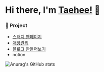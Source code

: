 # Hi there, I'm [Taehee!](https://godtaehee.github.io/) :wave:

### :page_with_curl: Project

- [스터디 웹페이지](https://wonderfulhuman.github.io/StudyProject/)
- [매장관리](https://github.com/AlbalogTeam)
- [블로그 만들어보기](https://wonderfulhuman.github.io/Portfolio/)
- notion


![Anurag's GitHub stats](https://github-readme-stats.vercel.app/api?username=godtaehee&show_icons=true&theme=vue)

